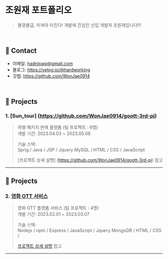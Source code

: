 # 조원재 포트폴리오
> 불광불급, 미쳐야 미친다! 개발에 진심인 신입 개발자 조원재입니다!!!

</br>

## :pushpin: Contact
- 이메일: hadnjswp@gmail.com
- 블로그: https://velog.io/@hardworking
- 깃헙: https://github.com/WonJae0914

</br>

## :pushpin: Projects
### 1. [Sun_tour] (https://github.com/WonJae0914/goott-3rd-pj)
>  여행 패키지 판매 플랫폼 (팀 프로젝트 : 6명)  
> 개발 기간: 2023.04.03 ~ 2023.05.08 
>  
> 기술 스택:  
> Sprig / Java / JSP / Jquery
> MySQL / HTML / CSS / JavaScript 
>  
>[프로젝트 상세 설명] (https://github.com/WonJae0914/goott-3rd-pj) 참고 

---

## :pushpin: Projects
### 2. [영화 OTT 서비스](https://github.com/WonJae0914/secondProject)
> 영화 OTT 플랫폼 서비스 (팀 프로젝트 : 4명)  
> 개발 기간: 2023.02.01 ~ 2023.03.07  
>  
> 기술 스택:  
> Nodejs / npm / Express / JavaScript / Jquery
> MongoDB / HTML / CSS / 
>  
>[프로젝트 상세 설명](https://github.com/WonJae0914/secondProject) 참고

---


